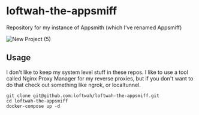 # loftwah-the-appsmiff
Repository for my instance of Appsmith (which I've renamed Appsmiff)

![New Project (5)](https://user-images.githubusercontent.com/19922556/136652212-3d1677c5-21fc-42de-a1b8-f8d0b6fe8a18.png)

## Usage

I don't like to keep my system level stuff in these repos. I like to use a tool called Nginx Proxy Manager for my reverse proxies, but if you don't want to do that check out something like ngrok, or localtunnel.

```shell
git clone git@github.com:loftwah/loftwah-the-appsmiff.git
cd loftwah-the-appsmiff
docker-compose up -d
```
